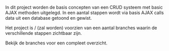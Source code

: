 In dit project worden de basis concepten van een CRUD systeem met basic AJAX methoden uitgelegd.
In een aantal stappen wordt via basis AJAX calls data uit een database getoond en gewist.  

Het project is / (zal worden) voorzien van een aantal branches waarin de verschillende stappen zichtbaar zijn.

Bekijk de branches voor een compleet overzicht.